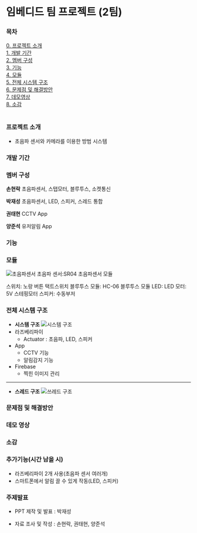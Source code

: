 # 임베디드 팀 프로젝트 (2팀)

### 목차
[0. 프로젝트 소개](#-프로젝트-소개)<br/>
[1. 개발 기간](#-개발-기간)<br/>
[2. 멤버 구성](#-멤버-구성)<br/>
[3. 기능](#-기능)<br/>
[4. 모듈](#-모듈)<br/>
[5. 전체 시스템 구조](#-전체-시스템-구조)<br/>
[6. 문제점 및 해결방안](#-문제점-및-해결방안)<br/> 
[7. 데모영상](#-데모영상)<br/>
[8. 소감](#-소감)<br/><br/>

### 프로젝트 소개
- 초음파 센서와 카메라를 이용한 방범 시스템<br/>

### 개발 기간


### 멤버 구성

**손현락**
초음파센서, 스탭모터, 블루투스, 소켓통신

**박재성**
초음파센서, LED, 스피커, 스레드 통합 
   
**권태현**
CCTV App

**양준석**
유저알림 App

### 기능

### 모듈
![초음파센서](https://github.com/Mne-pr/Safe_Guard/assets/42082748/48db0c2e-af33-4713-ba6f-a9d25ddfe0a8)
초음파 센서:SR04 초음파센서 모듈

스위치: 노랑 버튼 택트스위치
블루투스 모듈: HC-06 블루투스 모듈
LED: LED
모터: 5V 스테핑모터
스피커: 수동부저

### 전체 시스템 구조
- **시스템 구조**
![시스템 구조](https://github.com/YJunSuk/Safe_Guard/assets/117419920/0361c188-5f3c-4c84-b4a2-5e30d5c2eb9c)
- 라즈베리파이
  - Actuator : 초음파, LED, 스피커
- App
  - CCTV 기능
  - 알림감지 기능
- Firebase
  - 찍힌 이미지 관리
------------------------------------------------------
- **스레드 구조**
![쓰레드 구조](https://github.com/YJunSuk/Safe_Guard/assets/117419920/47222bfc-4c09-41c0-ac82-2e0be854103d)

### 문제점 및 해결방안

### 데모 영상

### 소감




### 추가기능(시간 남을 시)
- 라즈베리파이 2개 사용(초음파 센서 여러개)
- 스마트폰에서 알림 끌 수 있게 작동(LED, 스피커)
### 주제발표 
- PPT 제작 및 발표 : 박재성

- 자료 조사 및 작성 : 손현락, 권태현, 양준석


